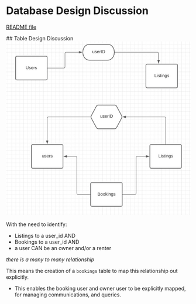 # Database Design Discussion

[README file](./README.md)

## Table Design Discussion
![Database design](./public/images/database_many_to_many.png)

With the need to identify:
  - Listings to a user_id
  AND
  - Bookings to a user_id
  AND
  - a user CAN be an owner and/or a renter

_there is a many to many relationship_

This means the creation of a ```bookings``` table to map this relationship out explicitly.
  - This enables the booking user and owner user to be explicitly mapped, for managing communications, and queries. 
